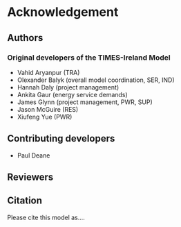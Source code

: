 # Acknowledgement

## Authors
### Original developers of the TIMES-Ireland Model
* Vahid Aryanpur (TRA)
* Olexander Balyk (overall model coordination, SER, IND)
* Hannah Daly (project management)
* Ankita Gaur (energy service demands) 
* James Glynn (project management, PWR, SUP)
* Jason McGuire (RES)
* Xiufeng Yue (PWR)


## Contributing developers
* Paul Deane

## Reviewers

## Citation
Please cite this model as.... 
